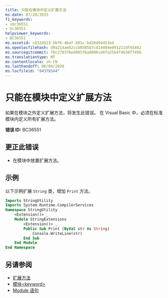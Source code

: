 ```yaml
---
title: 只能在模块中定义扩展方法
ms.date: 07/20/2015
f1_keywords:
- vbc36551
- bc36551
helpviewer_keywords:
- BC36551
ms.assetid: c832d523-5bf6-4baf-b91c-bd26d94453ed
ms.openlocfilehash: d9a214ae82ccb0585b7cd14404e091211df45402
ms.sourcegitcommit: f8c270376ed905f6a8896ce0fe25b4f4b38ff498
ms.translationtype: MT
ms.contentlocale: zh-CN
ms.lasthandoff: 06/04/2020
ms.locfileid: "84378544"
---
```

# <a name="extension-methods-can-be-defined-only-in-modules"></a>只能在模块中定义扩展方法
如果在模块之外定义扩展方法，将发生此错误。 在 Visual Basic 中，必须在标准模块内定义所有扩展方法。  
  
 **错误 ID:** BC36551  
  
## <a name="to-correct-this-error"></a>更正此错误  
  
- 在模块中放置扩展方法。  
  
## <a name="example"></a>示例  
 以下示例扩展 `String` 类，增加 `Print` 方法。  
  
```vb  
Imports StringUtility  
Imports System.Runtime.CompilerServices  
Namespace StringUtility  
    <Extension()> _  
    Module StringExtensions  
        <Extension()> _  
        Public Sub Print (ByVal str As String)  
            Console.WriteLine(str)  
        End Sub  
    End Module  
End Namespace  
```  
  
## <a name="see-also"></a>另请参阅

- [扩展方法](../programming-guide/language-features/procedures/extension-methods.md)
- [模块\<keyword>](../language-reference/modifiers/module-keyword.md)
- [Module 语句](../language-reference/statements/module-statement.md)
